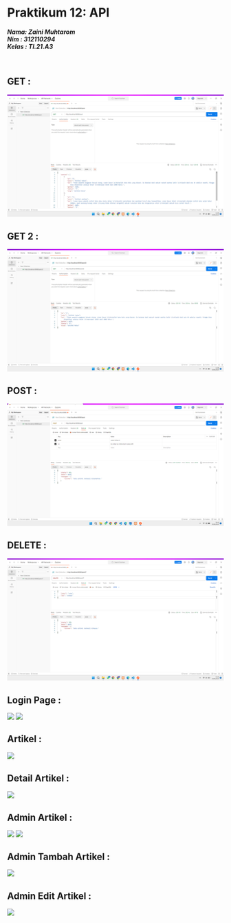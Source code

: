 
# Praktikum 12: API

**_Nama: Zaini Muhtarom_** <br/>
**_Nim : 312110294_** <br/>
**_Kelas : TI.21.A3_** <br/>

<br/>

## GET : 
<img src="img/GET.png">

## GET 2 : 
<img src="img/GET2.png">

## POST : 
<img src="img/POST.png">

## DELETE : 
<img src="img/DELETE.png">

## Login Page : 
<img src="img/login-page.png">
<img src="img/user-login.png">

## Artikel : 
<img src="img/artikel.png">

<br/>

## Detail Artikel : 
<img src="img/detail-artikel.png">

<br/>

## Admin Artikel : 
<img src="img/admin-artikel.png">
<img src="img/admin-artikel1.png">

<br/>

## Admin Tambah Artikel : 
<img src="img/add-artikel.png">

<br/>

## Admin Edit Artikel : 
<img src="img/edit-artikel.png">

<br/>
